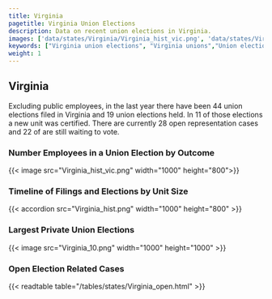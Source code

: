 ```yaml
---
title: Virginia
pagetitle: Virginia Union Elections
description: Data on recent union elections in Virginia.
images: ['data/states/Virginia/Virginia_hist_vic.png', 'data/states/Virginia/Virginia_hist_size.png', 'data/states/Virginia/Virginia_10.png']
keywords: ["Virginia union elections", "Virginia unions","Union elections"]
weight: 1
---
```

##  Virginia

Excluding public employees, in the last year there have been 44 union elections filed in Virginia and 19 union elections held. In 11 of those elections a new unit was certified. There are currently 28 open representation cases and 22 of are still waiting to vote.

### Number Employees in a Union Election by Outcome
{{< image src="Virginia_hist_vic.png" width="1000" height="800">}}

### Timeline of Filings and Elections by Unit Size
{{< accordion src="Virginia_hist.png" width="1000" height="800" >}}

### Largest Private Union Elections
{{< image src="Virginia_10.png" width="1000" height="1000"  >}}

### Open Election Related Cases
{{< readtable table="/tables/states/Virginia_open.html" >}}

